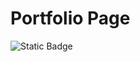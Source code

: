 # Portfolio Page
![Static Badge](https://img.shields.io/badge/status-completed-green?style=for-the-badge)
